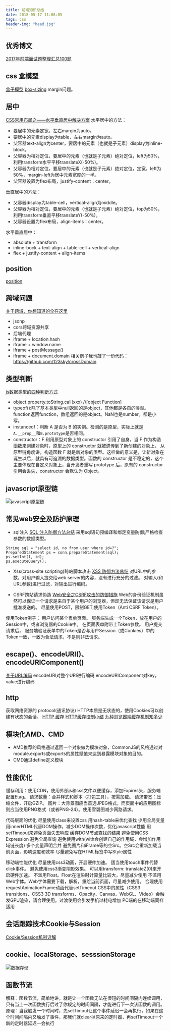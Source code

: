 ```yaml
---
title: 前端知识总结
date: 2018-05-17 11:08:05
tags: css
header-img: "head.jpg"
---
```


## 优秀博文
[2017年前端面试题整理汇总100题](https://blog.csdn.net/kebi007/article/details/54882425)

## css 盒模型
[盒子模型](https://developer.mozilla.org/zh-CN/docs/Web/CSS/CSS_Box_Model/Introduction_to_the_CSS_box_model)
[box-sizing](https://developer.mozilla.org/zh-CN/docs/Web/CSS/box-sizing)
margin问题。

## 居中
[CSS常用布局之——水平垂直居中解决方案](https://blog.csdn.net/hf123lsk/article/details/71082089)
水平居中的方法：
- 要居中的元素定宽，左右margin为auto。
- 要居中的元素display为table，左右margin为auto。
- 父容器text-align为center，要居中的元素（也就是子元素）display为inline-block。
- 父容器为相对定位，要居中的元素（也就是子元素）绝对定位，left为50%，利用transform水平平移translateX(-50%)。
- 父容器为相对定位，要居中的元素（也就是子元素）绝对定位，定宽，left为50%，margin-left为居中元素宽度的一半。
- 父容器设置为flex布局，justify-content：center。

垂直居中的方法：
- 父容器display为table-cell，vertical-align为middle。
- 父容器为相对定位，要居中的元素（也就是子元素）绝对定位，top为50%，利用transform垂直平移translateY(-50%)。
- 父容器设置为flex布局，align-items：center。

水平垂直居中：
- absolute + transform
- inline-bock + text-align + table-cell + vertical-align
- flex + justify-content + align-items

## position
[position](https://developer.mozilla.org/zh-CN/docs/Web/CSS/position)

## 跨域问题
[关于跨域，你想知道的全在这里](https://zhuanlan.zhihu.com/p/25778815)
- jsonp
- cors跨域资源共享
- 后端代理
- iframe + location.hash
- iframe + window.name
- iframe + postMessage()
- iframe + document.domain
相关例子我也敲了一份代码：https://github.com/123sky/crossDomain

## 类型判断
[js数据类型的四种判断方式](https://www.cnblogs.com/onepixel/p/5126046.html)
- object.property.toString.call(xxx) //[object Function]
- typeof():除了基本类型中null返回的是object，其他都是各自的类型。function返回function，数组返回的是object。NaN也是number。都是小写。
- instanceof：判断 A 是否为 B 的实例。检测的是原型，实际上就是`A.__prop__`和`B.prototype`是否相同。
- constructor：F 利用原型对象上的 constructor 引用了自身，当 F 作为构造函数来创建对象时，原型上的 constructor 就被遗传到了新创建的对象上， 从原型链角度讲，构造函数 F 就是新对象的类型。这样做的意义是，让新对象在诞生以后，就具有可追溯的数据类型。函数的 constructor 是不稳定的，这个主要体现在自定义对象上，当开发者重写 prototype 后，原有的 constructor 引用会丢失，constructor 会默认为 Object。

## javascript原型链
![javascript原型链](prototype.jpg)

## 常见web安全及防护原理
- sql注入
[SQL 注入防御方法总结](https://www.cnblogs.com/digdeep/p/4715245.html)
采用sql语句预编译和绑定变量防御;严格检查参数的数据类型。
```
String sql = "select id, no from user where id=?";
PreparedStatement ps = conn.prepareStatement(sql);
ps.setInt(1, id);
ps.executeQuery();
```

- Xss(cross-site scripting)跨站脚本攻击
[XSS 防御方法总结](https://www.cnblogs.com/digdeep/p/4695348.html)
对URL中的参数，对用户输入提交给web server的内容，没有进行充分的过滤。
对输入(和URL参数)进行过滤，对输出进行编码。

- CSRF跨站请求伪造
[Web安全之CSRF攻击的防御措施](https://www.cnblogs.com/cxying93/p/6035031.html)
Web的身份验证机制虽然可以保证一个请求是来自于某个用户的浏览器，但却无法保证该请求是用户批准发送的。
尽量使用POST，限制GET;使用Token（Anti CSRF Token）。

使用Token例子：
用户访问某个表单页面。
服务端生成一个Token，放在用户的Session中，或者浏览器的Cookie中。
在页面表单附带上Token参数。
用户提交请求后， 服务端验证表单中的Token是否与用户Session（或Cookies）中的Token一致，一致为合法请求，不是则非法请求。


## escape()、encodeURI()、encodeURIComponent()
[关于URL编码](http://www.ruanyifeng.com/blog/2010/02/url_encoding.html)
encodeURI对整个URI进行编码
encodeURIComponent对key，value进行编码

## http
获取网络资源的 protocol(通讯协议)
HTTP本质是无状态的，使用Cookies可以创建有状态的会话。
[HTTP 缓存](https://developers.google.com/web/fundamentals/performance/optimizing-content-efficiency/http-caching?hl=zh-cn)
[HTTP缓存控制小结](http://imweb.io/topic/5795dcb6fb312541492eda8c)
[九种浏览器端缓存机制知多少](http://jixianqianduan.com/frontend-javascript/2015/12/28/nine-browser-cache-methods.html)

## 模块化AMD、CMD
- AMD推荐的风格通过返回一个对象做为模块对象，CommonJS的风格通过对module.exports或exports的属性赋值来达到暴露模块对象的目的。
- CMD通过define定义模块

## 性能优化
缓存利用：使用CDN，使用外部js和css文件以便缓存，添加Expires头，服务端配置Etag。
请求数量：合并样式和脚本（打包工具），按需加载。
请求带宽：压缩文件，开启GZIP。
图片：大背景图应当首选JPEG格式，而页面中的应用图标则应当使用PNG格式（或者PNG-24）。使用雪碧图减少网路请求。

代码层面的优化
尽量使用class来设置css
用hash-table来优化查找
少用全局变量
用innerHTML代替DOM操作，减少DOM操作次数，优化javascript性能
用setTimeout来避免页面失去响应
缓存DOM节点查找的结果
避免使用CSS Expression
避免全局查询
避免使用with(with会创建自己的作用域，会增加作用域链长度)
多个变量声明合并
避免图片和iFrame等的空Src。空Src会重新加载当前页面，影响速度和效率
尽量避免写在HTML标签中写Style属性

移动端性能优化
尽量使用css3动画，开启硬件加速。
适当使用touch事件代替click事件。
避免使用css3渐变阴影效果。
可以用transform: translateZ(0)来开启硬件加速。
不滥用Float。Float在渲染时计算量比较大，尽量减少使用
不滥用Web字体。Web字体需要下载，解析，重绘当前页面，尽量减少使用。
合理使用requestAnimationFrame动画代替setTimeout
CSS中的属性（CSS3 transitions、CSS3 3D transforms、Opacity、Canvas、WebGL、Video）会触发GPU渲染，请合理使用。过渡使用会引发手机过耗电增加
PC端的在移动端同样适用

## 会话跟踪技术Cookie与Session
[Cookie/Session机制详解](https://blog.csdn.net/fangaoxin/article/details/6952954)

## cookie、localStorage、sesssionStorage
![数据存储](数据存储.png)

## 函数节流
解释：函数节流，简单地讲，就是让一个函数无法在很短的时间间隔内连续调用，只有当上一次函数执行后过了你规定的时间间隔，才能进行下一次该函数的调用。
原理：当我触发一个时间时，先setTimout让这个事件延迟一会再执行，如果在这个时间间隔内又触发了事件，那我们就clear掉原来的定时器，再setTimeout一个新的定时器延迟一会执行